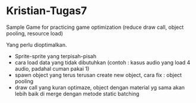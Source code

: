 # Kristian-Tugas7
Sample Game for practicing game optimization (reduce draw call, object pooling, resource load)


Yang perlu dioptimalkan.
* Sprite-sprite yang terpisah-pisah
* cara load data yang tidak dibutuhkan (contoh : kasus audio yang load 4 audio, padahal cuman pakai 1)
* spawn object yang terus terusan create new object, cara fix : object pooling
* draw call yang kuran optimaze, object dengan material yg sama akan lebih baik di merge dengan metode static batching
